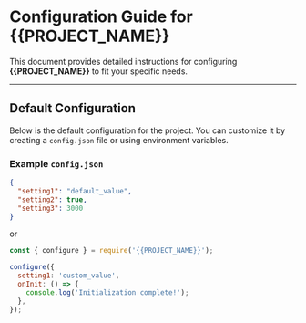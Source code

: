 # Configuration Guide for {{PROJECT_NAME}}

This document provides detailed instructions for configuring **{{PROJECT_NAME}}** to
fit your specific needs.

---

## Default Configuration

Below is the default configuration for the project. You can customize it by creating
a `config.json` file or using environment variables.

### Example `config.json`

```json
{
  "setting1": "default_value",
  "setting2": true,
  "setting3": 3000
}
```

or

```js
const { configure } = require('{{PROJECT_NAME}}');

configure({
  setting1: 'custom_value',
  onInit: () => {
    console.log('Initialization complete!');
  },
});
```
